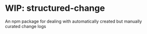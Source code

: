 # WIP: structured-change
An npm package for dealing with automatically created but manually curated change logs

